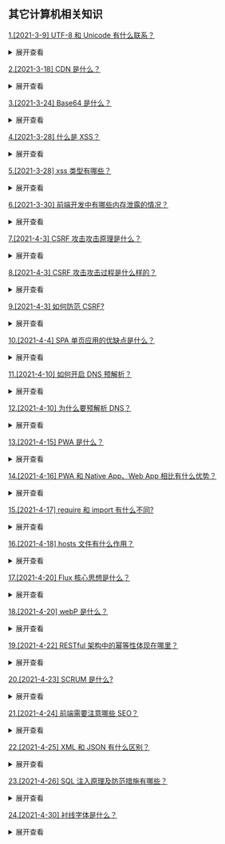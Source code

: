 ## 其它计算机相关知识

[1.[2021-3-9] UTF-8 和 Unicode 有什么联系？](https://github.com/HJY-xh/plantTrees/issues/52)

<details>
<summary>展开查看</summary>
<pre>
UTF-8就是在互联网上使用最广的一种unicode的实现方式。
Unicode的出现是为了统一地区性文字编码方案，为解决unicode如何在网络上传输的问题，于是面向传输的众多 UTF（UCS Transfer Format）标准出现了，顾名思义，UTF-8就是每次8个位传输数据，而UTF-16就是每次16个位。
ASCII --> 地区性编码（GBK） --> Unicode --> UTF-8
</pre>
</details>

[2.[2021-3-18] CDN 是什么？](https://github.com/HJY-xh/plantTrees/issues/66)

<details>
<summary>展开查看</summary>
<pre>

CDN （Content Delivery Network，即内容分发网络）指的是一组分布在各个地区的服务器。这些服务器存储着数据的副本，因此服务器可以根据哪些服务器与用户距离最近，来满足数据的请求。 CDN 提供快速服务，较少受高流量影响。

</pre>
</details>

[3.[2021-3-24] Base64 是什么？](https://github.com/HJY-xh/plantTrees/issues/81)

<details>
<summary>展开查看</summary>
<pre>
Base64是一种任意二进制到文本字符串的编码方法，常用于在URL、Cookie、网页中传输少量二进制数据。

Base64 的原理很简单，首先，准备一个包含 64 个字符的数组：

```javascript
["A", "B", "C", ..."a", "b", "c", ..."0", "1", ..."+", "/"]; //A-Za-z0-9+/
```

然后，对二进制数据进行处理，每 3 个字节一组，一共是 3x8=24bit，划为 4 组，每组正好 6 个 bit。

这样就可以得到 4 个数字作为索引，然后查表，获得相应的 4 个字符，就是编码后的字符串。

所以，Base64 编码会把 3 字节的二进制数据编码为 4 字节的文本数据，长度增加 33%，好处是编码后的文本数据可以在邮件正文、网页等直接显示。

如果要编码的二进制数据不是 3 的倍数，最后会剩下 1 个或 2 个字节怎么办？Base64 用\x00 字节在末尾补足后，再在编码的末尾加上 1 个或 2 个=号，表示补了多少字节，解码的时候，会自动去掉。

</pre>
</details>

[4.[2021-3-28] 什么是 XSS？](https://github.com/HJY-xh/plantTrees/issues/91)

<details>
<summary>展开查看</summary>
<pre>

`XSS`，即 Cross Site Script，中译是跨站脚本攻击。

其原本缩写是 CSS，但为了和层叠样式表(Cascading Style Sheet)有所区分，因而在安全领域叫做 XSS。

XSS 攻击是指攻击者在网站上注入恶意的客户端代码，通过恶意脚本对客户端网页进行篡改，从而在用户浏览网页时，对用户浏览器进行控制或者获取用户隐私数据的一种攻击方式。

攻击者对客户端网页注入的恶意脚本一般包括 JavaScript，有时也会包含 HTML 和 Flash。有很多种方式进行 XSS 攻击，但它们的共同点为：将一些隐私数据像 cookie、session 发送给攻击者，将受害者重定向到一个由攻击者控制的网站，在受害者的机器上进行一些恶意操作。

XSS 攻击可以分为 3 类：反射型（非持久型）、存储型（持久型）、基于 DOM。

</pre>
</details>

[5.[2021-3-28] xss 类型有哪些？](https://github.com/HJY-xh/plantTrees/issues/92)

<details>
<summary>展开查看</summary>
<pre>

-   反射型 （Reflected XSS ） 发出请求时，XSS 代码出现在 url 中，作为输入提交到服务器端，服务器端解析后响应，XSS 代码随响应内容一起传回给浏览器，最后浏览器解析执行 XSS 代码。这个过程像一次反射，所以叫反射型 XSS。

-   存储型存 Stored XSS 和 Reflected XSS 的差别就在于，具有攻击性的脚本被保存到了服务器端（数据库，内存，文件系统）并且可以被普通用户完整的从服务的取得并执行，从而获得了在网络上传播的能力。

-   DOM 型 （DOM-based or local XSS） 即基于 DOM 或本地的 XSS 攻击：其实是一种特殊类型的反射型 XSS，它是基于 DOM 文档对象模型的一种漏洞。可以通过 DOM 来动态修改页面内容，从客户端获取 DOM 中的数据并在本地执行。基于这个特性，就可以利用 JS 脚本来实现 XSS 漏洞的利用。

实际情况下的攻击例子：

反射型 XSS：拼接 url 获取用户敏感数据
假如一个接口`http://www.test.com/xss/reflect.php`的代码如下:

```php
<?php
echo 'x'
>
```

这里的 x 值没有经过处理直接输出,当客户端提交请求`http://www.test.com/xss/reflect.php?x=<script>alert(1)</script>`，此时浏览器会触发 alert()函数。

存储型 XSS：最典型的例子就是留言板 XSS,当用户提交了一条包含 XSS 代码的留言存储到数据库,目标用户查看留言板时,留言内容会从数据库提取并展示在页面上,浏览器发现有 XSS 代码,就当成 HTML 和 JavaScript 解析执行,从而触发 XSS 攻击.简单的可以是一个 alert()弹窗,复杂一些的可以是盗用用户 cookie 等操作。

DOM XSS：举例有这样一个网站，可以让你对某个文章输入评论：

```javascript
eval("alert('Hello world')");
```

</pre>
</details>

[6.[2021-3-30] 前端开发中有哪些内存泄露的情况？](https://github.com/HJY-xh/plantTrees/issues/101)

<details>
<summary>展开查看</summary>
<pre>

概念：内存泄漏（Memory Leak）是指程序中已动态分配的堆内存由于某种原因程序未释放或无法释放，造成系统内存的浪费，导致程序运行速度减慢甚至系统崩溃等严重后果。

可能造成的原因：

-   全局变量
-   DOM 清空时，还存在引用
-   不规范地使用闭包
-   定时器未清理
-   子元素存在引起的内存泄露

避免策略：

-   减少不必要的全局变量，或者生命周期较长的对象，及时对无用的数据进行垃圾回收(即赋值为 null)；
-   注意程序逻辑，避免“死循环”之类的 ；
-   避免创建过多的对象 原则：不用了的东西要记得及时归还。
-   减少层级过多的引用

</pre>
</details>

[7.[2021-4-3] CSRF 攻击攻击原理是什么？](https://github.com/HJY-xh/plantTrees/issues/115)

<details>
<summary>展开查看</summary>
<pre>

`CSRF` , 即 Cross-site request forgery）中文译为跨站请求伪造，是伪造请求，冒充用户在站内的正常操作。

我们知道，绝大多数网站是通过 cookie 等方式辨识用户身份（包括使用服务器端 Session 的网站，因为 Session ID 也是大多保存在 cookie 里面的），再予以授权的。所以要伪造用户的正常操作，最好的方法是通过 XSS 或链接欺骗等途径，让用户在本机（即拥有身份 cookie 的浏览器端）发起用户所不知道的请求。

可以这样来理解：攻击者盗用了你的身份，以你的名义发送恶意请求，对服务器来说这个请求是完全合法的，但是却完成了攻击者所期望的一个操作，比如以你的名义发送邮件、发消息，盗取你的账号，添加系统管理员，甚至于购买商品、虚拟货币转账等。

</pre>
</details>

[8.[2021-4-3] CSRF 攻击攻击过程是什么样的？](https://github.com/HJY-xh/plantTrees/issues/116)

<details>
<summary>展开查看</summary>
<pre>

举个例子：

Web A 为存在 CSRF 漏洞的网站，Web B 为攻击者构建的恶意网站，User C 为 Web A 网站的合法用户。

1. 用户 C 打开浏览器，访问受信任网站 A，输入用户名和密码请求登录网站 A；
2. 在用户信息通过验证后，网站 A 产生 Cookie 信息并返回给浏览器，此时用户登录网站 A 成功，可以正常发送请求到网站 A；
3. 用户未退出网站 A 之前，在同一浏览器中，打开一个 TAB 页访问网站 B；
4. 网站 B 接收到用户请求后，返回一些攻击性代码，并发出一个请求要求访问第三方站点 A；
5. 浏览器在接收到这些攻击性代码后，根据网站 B 的请求，在用户不知情的情况下携带 Cookie 信息，向网站 A 发出请求。网站 A 并不知道该请求其实是由 B 发起的，所以会根据用户 C 的 Cookie 信息以 C 的权限处理该请求，导致来自网站 B 的恶意代码被执行。

</pre>
</details>

[9.[2021-4-3] 如何防范 CSRF?](https://github.com/HJY-xh/plantTrees/issues/117)

<details>
<summary>展开查看</summary>
<pre>

-   验证 HTTP `Referer` 字段，利用 HTTP 头中的 Referer 判断请求来源是否合法，Referer 记录了该 HTTP 请求的来源地址。

    -   优点：简单易行，只需要在最后给所有安全敏感的请求统一增加一个拦截器来检查 Referer 的值就可以。特别是对于当前现有的系统，不需要改变当前系统的任何已有代码和逻辑，没有风险，非常便捷。
    -   缺点：Referer 的值是由浏览器提供的，不可全信，低版本浏览器下 Referer 存在伪造风险。用户自己可以设置浏览器使其在发送请求时不再提供 Referer 时，网站将拒绝合法用户的访问。

-   在请求地址中添加`token`并验证。CSRF 攻击之所以能够成功，是因为黑客可以完全伪造用户的请求，该请求中所有的用户验证信息都是存在于 cookie 中，因此黑客可以在不知道这些验证信息的情况下直接利用用户自己的 cookie 来通过安全验证。要抵御 CSRF，关键在于在请求中放入黑客所不能伪造的信息，并且该信息不存在于 cookie 之中。可以在 HTTP 请求中以参数的形式加入一个随机产生的 token，并在服务器端建立一个拦截器来验证这个 token，如果请求中没有 token 或者 token 内容不正确，则认为可能是 CSRF 攻击而拒绝该请求。

    -   优点：这种方法要比检查 Referer 要安全一些，token 可以在用户登陆后产生并放于 session 之中，然后在每次请求时把 token 从 session 中拿出，与请求中的 token 进行比对。
    -   缺点：对所有请求都添加 token 比较困难。难以保证 token 本身的安全，依然会被利用获取到 token。

-   在 HTTP 头中自定义属性并验证。 这种方法也是使用 token 并进行验证，和上一种方法不同的是，这里并不是把 token 以参数的形式置于 HTTP 请求之中，而是把它放到 HTTP 头中自定义的属性里。通过 XMLHttpRequest 这个类，可以一次性给所有该类请求加上 csrftoken 这个 HTTP 头属性，并把 token 值放入其中。这样解决了上种方法在请求中加入 token 的不便，同时，通过 XMLHttpRequest 请求的地址不会被记录到浏览器的地址栏，也不用担心 token 会透过 Referer 泄露到其他网站中去。

    -   优点：统一管理 token 输入输出，可以保证 token 的安全性。
    -   缺点：有局限性，无法在非异步的请求上实施。

</pre>
</details>

[10.[2021-4-4] SPA 单页应用的优缺点是什么？](https://github.com/HJY-xh/plantTrees/issues/118)

<details>
<summary>展开查看</summary>
<pre>

SPA（single-page application）仅在 web 页面初始化时加载相应的 HTML、JavaScript 和 CSS，一旦页面就自爱完成，spa 不会因为用户的操作而进行页面的重新加载或跳转，而是利用路由机制 实现 HTML 内容的变换，可以避免页面的重新加载。

优点：

-   用户体验好、快。内容改变不需要重新加载整个页面，避免了不必要的跳转和重复渲染
-   SPA 相对于服务器压力小
-   前后端分离，架构清晰，前端负责交互逻辑，后端负责数据处理

缺点：

-   首屏（初次）加载慢：为实现 SPA 页面，需要将加载页面的时候将 JavaScript 和 CSS 统一加载，部分页面按需加载；
-   不利于 SEO：由于所有的内容都在一个页面中动态替换展示，所以 SEO 上有天然的弱势

</pre>
</details>

[11.[2021-4-10] 如何开启 DNS 预解析？](https://github.com/HJY-xh/plantTrees/issues/132)

<details>
<summary>展开查看</summary>
<pre>

```html
<meta http-equiv="x-dns-prefetch-control" content="on" />
（强制打开a标签的DNS预解析，https下默认关闭）
<link rel="dns-prefetch" href="//host_name_to_prefetch.com" />
```

</pre>
</details>

[12.[2021-4-10] 为什么要预解析 DNS？](https://github.com/HJY-xh/plantTrees/issues/133)

<details>
<summary>展开查看</summary>
<pre>

DNS 预解析会消耗前端的性能，因此减少 DNS 的请求次数，进行 DNS 预解析，从而减少用户的等待时间，就能提升用户体验。

</pre>
</details>

[13.[2021-4-15] PWA 是什么？](https://github.com/HJY-xh/plantTrees/issues/151)

<details>
<summary>展开查看</summary>
<pre>

PWA（Progressive Web App）渐进式网页应用，目的是提升 Web App 的性能，改善 Web App 的用户体验。

在 2014 年， W3C 公布过 Service Worker 的相关草案，但是其在生产环境被 Chrome 支持是在 2015 年。因此，如果把 PWA 的关键技术之一 Service Worker 的出现作为 PWA 的诞生时间，那就应该是 2015 年。

自 2015 年以来，PWA 相关的技术不断升级优化，在用户体验和用户留存两方面都提供了非常好的解决方案。PWA 可以将 Web 和 App 各自的优势融合在一起：渐进式、可响应、可离线、实现类似 App 的交互、即时更新、安全、可以被搜索引擎检索、可推送、可安装、可链接。

需要特别说明的是，PWA 不是特指某一项技术，而是应用了多项技术的 Web App。其核心技术包括 App Manifest、Service Worker、Web Push，等等。

</pre>
</details>

[14.[2021-4-16] PWA 和 Native App、Web App 相比有什么优势？](https://github.com/HJY-xh/plantTrees/issues/153)

<details>
<summary>展开查看</summary>
<pre>

Native APP 用起来很流畅，且以可靠而且丰富的功能而著称，但是也有其天然的基因缺陷：

-   由于其天生封闭的基因，内容无法被索引
-   用户 80% 的时间被 Top3 的超级 App 占据，对于站点来说，应用分发的性价比也越来越不划算
-   要使用它，首先还需要先下载几十兆上百兆的安装包

Web App 虽然天生具有开放的基因，但是很多时候页面会卡顿，用户体验不佳。虽然社区之前也做过很多努力，例如 virtual dom、spa、混合编程、用 canvas 将整个页面画出来，用户体验也有了很大的改善，但是仍然无法解决几个重要的问题：

-   离线时用户无法使用
-   无法接收消息推送
-   移动端没有一级入口

W3C 和谷歌看到了这些问题，于是推出了 PWA。因此 PWA 的核心目标就是提升 Web App 的性能，改善 Web App 的用户体验。媲美 native 的流畅体验，将网络之长与应用之长相结合。

再来看看 PWA 具备哪些特性：

-   快速
    快速响应，用平滑的动画响应用户的操作
-   可靠
    即使在不稳定的网络环境下，也能瞬间加载并展现，并且可以实现离线使用。为了实现这个目标，PWA 使用了一项新的技术：`Service Worker`，这项技术可以实现前端直接处理网络请求，起到类似于中转服务器的作用，同时由于 `Service Worker` 是独立线程，执行过程对于页面性能影响很小，可以同时保障主线程的流畅执行。
-   可安装/沉浸式体验
    它是指可以像原生 APP 在主屏幕上留有图标，不过这需要我们提供`Web app manifest`，manifest.json 是一个简单的 JSON 文件，它描述了我们的图标在主屏幕上如何显示，以及图标点击进去的启动页是什么。

</pre>
</details>

[15.[2021-4-17] require 和 import 有什么不同?](https://github.com/HJY-xh/plantTrees/issues/156)

<details>
<summary>展开查看</summary>
<pre>

require/exports 是运行时动态加载，import/export 是静态编译

CommonJS 加载的是一个对象（即 module.exports 属性），该对象只有在脚本运行完才会生成。而 ES6 模块不是对象，它的对外接口只是一种静态定义，在代码静态解析阶段就会生成。- 阮一峰

</pre>
</details>

[16.[2021-4-18] hosts 文件有什么作用？](https://github.com/HJY-xh/plantTrees/issues/157)

<details>
<summary>展开查看</summary>
<pre>

hosts 文件是个没有扩展名的系统文件，其作用就是将网址域名和其对应的 IP 地址建立一个关联“数据库”，当用户在浏览器中输入一个 url 时，系统会首先自动从 hosts 文件中寻找对应的 IP 地址。

</pre>
</details>

[17.[2021-4-20] Flux 核心思想是什么？](https://github.com/HJY-xh/plantTrees/issues/162)

<details>
<summary>展开查看</summary>
<pre>

简单说，Flux 是一种架构思想，专门解决软件的结构问题。它跟 MVC 架构是同一类东西，但是更加简单和清晰。

Flux 的最大特点，就是数据的"单向流动"。

1.用户访问 View

2.View 发出用户的 Action

3.Dispatcher 收到 Action，要求 Store 进行相应的更新

4.Store 更新后，发出一个"change"事件

5.View 收到"change"事件后，更新页面

</pre>
</details>

[18.[2021-4-20] webP 是什么？](https://github.com/HJY-xh/plantTrees/issues/166)

<details>
<summary>展开查看</summary>
<pre>

WebP 是谷歌开发的一种新图片格式，它是支持有损和无损两种压缩方式的使用直接色的点阵图。使用 webP 格式的最大优点是是，在相同质量的文件下，它拥有更小的文件体积。因此它非常适合于网络图片的传输，因为图片体积的减少，意味着请求时间的减少，这样会提高用户的体验。这是谷歌开发的一种新的图片格式。

那如何判断浏览器是否支持 webP 呢？

可以通过创建 Image 对象，将其 src 属性设置为 webP 格式的图片，然后在 onload 事件中获取图片的宽高，如果能够获取，则说明浏览器支持 webP 格式图片。如果不能获取或者触发了 onerror 函数，那么就说明浏览器不支持 webp 格式的图片。

</pre>
</details>

[19.[2021-4-22] RESTful 架构中的幂等性体现在哪里？](https://github.com/HJY-xh/plantTrees/issues/172)

<details>
<summary>展开查看</summary>
<pre>

先来了解什么是幂等性？

幂等性概念：幂等通俗来说是指不管进行多少次重复操作，都是实现相同的结果。

那 REST 请求中哪些是幂等操作呢？

GET，PUT，DELETE 都是幂等操作，而 POST 不是。

首先 GET 请求很好理解，对资源做查询多次，此实现的结果都是一样的。

PUT 请求的幂等性可以这样理解，将 A 修改为 B，它第一次请求值变为了 B，再进行多次此操作，最终的结果还是 B，与一次执行的结果是一样的，所以 PUT 是幂等操作。

同理可以理解 DELETE 操作，第一次将资源删除后，后面多次进行此删除请求，最终结果是一样的，将资源删除掉了。

POST 不是幂等操作，因为一次请求添加一份新资源，二次请求则添加了两份新资源，多次请求会产生不同的结果，因此 POST 不是幂等操作。

</pre>
</details>

[20.[2021-4-23] SCRUM 是什么?](https://github.com/HJY-xh/plantTrees/issues/174)

<details>
<summary>展开查看</summary>
<pre>

Scrum 是用于开发、交付和持续支持复杂产品的一个框架，是一个增量的、迭代的开发过程。

在这个框架中，整个开发过程由若干个短的迭代周期组成，一个短的迭代周期称为一个 Sprint，每个 Sprint 的建议长度是一至四周。

在 Scrum 中，使用产品 Backlog 来管理产品的需求，产品 backlog 是一个按照商业价值排序的需求列表，列表条目的体现形式通常为用户故事。Scrum 团队总是先开发对客户具有较高价值的需求。在 Sprint 中，Scrum 团队从产品 Backlog 中挑选最高优先级的需求进行开发。挑选的需求在 Sprint 计划会议上经过讨论、分析和估算得到相应的任务列表，我们称它为 Sprint backlog。

在每个迭代结束时，Scrum 团队将递交潜在可交付的产品增量。 Scrum 起源于软件开发项目，但它适用于任何复杂的或是创新性的项目。

</pre>
</details>

[21.[2021-4-24] 前端需要注意哪些 SEO？](https://github.com/HJY-xh/plantTrees/issues/178)

<details>
<summary>展开查看</summary>
<pre>

-   合理的`title`、`description`、`keywords`

搜索对着三项的权重逐个减小，title 值强调重点即可，重要关键词出现不要超过 2 次，而且要靠前，不同页面 title 要有所不同；description 把页面内容高度概括，长度合适，不可过分堆砌关键词，不同页面 description 有所不同；

keywords 列举出重要关键词即可

-   语义化的 HTML 代码，符合 W3C 规范

语义化代码让搜索引擎容易理解网页

-重要内容 HTML 代码放在最前

搜索引擎抓取 HTML 顺序是从上到下，有的搜索引擎对抓取长度有限制，保证重要内容一定会被抓取

-   非装饰性图片加 alt 属性
-   提高网站速度

网站速度是搜索引擎排序的一个重要指标

</pre>
</details>

[22.[2021-4-25] XML 和 JSON 有什么区别？](https://github.com/HJY-xh/plantTrees/issues/180)

<details>
<summary>展开查看</summary>
<pre>

-   数据体积方面：JSON 相对于 XML 来说，数据体积更小
-   数据交互方面：JSON 与 JavaScript 交互更方便，更容易解析
-   数据描述方面：JSON 对数据的描述性比 XML 差
-   数据传输方面：JSON 传递速度更快

</pre>
</details>

[23.[2021-4-26] SQL 注入原理及防范措施有哪些？](https://github.com/HJY-xh/plantTrees/issues/184)

<details>
<summary>展开查看</summary>
<pre>

SQL 注入原理：通过把 SQL 命令插入到 Web 表单提交或调用接口时的查询字符串，最终达到欺骗服务器执行恶意的 SQL 命令。

防范措施：

-   永远不要信任用户的输入，要对用户的输入进行校验，可以通过正则表达式，或限制长度，对单引号和双"-"进行转换等。
-   永远不要使用动态拼装 SQL，可以使用参数化的 SQL 或者直接使用存储过程进行数据查询存取。
-   永远不要使用管理员权限的数据库连接，为每个应用使用单独的权限有限的数据库连接。
-   不要把机密信息明文存放，请加密或者 hash 密码和敏感的信息。

</pre>
</details>

[24.[2021-4-30] 衬线字体是什么？](https://github.com/HJY-xh/plantTrees/issues/202)

<details>
<summary>展开查看</summary>
<pre>

西方国家字母体系分为两类：衬线字体（serif）以及无衬线体（sans serif）。

-   衬线字体，意思是在字的笔画开始、结束的地方有额外的装饰，而且笔画的粗细会有所不同
-   无衬线体是无衬线字体，没有这些额外的装饰，而且笔画的粗细差不多

衬线字体容易识别，它强调了每个字母笔画的开始和结束，因此易读性比较高，无衬线体则比较醒目。在整文阅读的情况下，适合使用衬线字体进行排版，易于换行阅读的识别性，避免发生行间的阅读错误。

西文中，无衬线体强调每一个字母，衬线字体更强调于一个单词。

中文字体中的宋体就是一种最标准的衬线字体，衬线的特征非常明显。字形结构也和手写的楷书一致。因此宋体一直被做为最适合的正文字体。

</pre>
</details>
